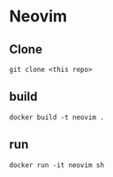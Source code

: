 # Neovim

## Clone
  ```git clone <this repo>```
## build
  ```docker build -t neovim .```

## run
  ```docker run -it neovim sh```
